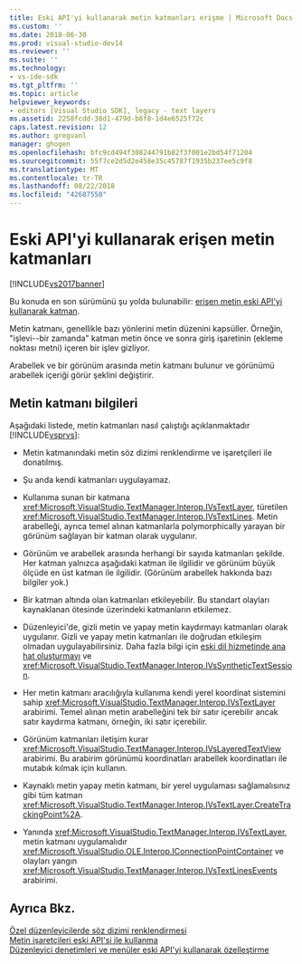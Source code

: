 ```yaml
---
title: Eski API'yi kullanarak metin katmanları erişme | Microsoft Docs
ms.custom: ''
ms.date: 2018-06-30
ms.prod: visual-studio-dev14
ms.reviewer: ''
ms.suite: ''
ms.technology:
- vs-ide-sdk
ms.tgt_pltfrm: ''
ms.topic: article
helpviewer_keywords:
- editors [Visual Studio SDK], legacy - text layers
ms.assetid: 2258fcdd-38d1-479d-b8f8-1d4e6525f72c
caps.latest.revision: 12
ms.author: gregvanl
manager: ghogen
ms.openlocfilehash: bfc9cd494f308244791b82f3f001e2bd54f71204
ms.sourcegitcommit: 55f7ce2d5d2e458e35c45787f1935b237ee5c9f8
ms.translationtype: MT
ms.contentlocale: tr-TR
ms.lasthandoff: 08/22/2018
ms.locfileid: "42687558"
---
```

# <a name="accessing-text-layers-by-using-the-legacy-api"></a>Eski API'yi kullanarak erişen metin katmanları
[!INCLUDE[vs2017banner](../includes/vs2017banner.md)]

Bu konuda en son sürümünü şu yolda bulunabilir: [erişen metin eski API'yi kullanarak katman](https://docs.microsoft.com/visualstudio/extensibility/accessing-text-layers-by-using-the-legacy-api).  
  
Metin katmanı, genellikle bazı yönlerini metin düzenini kapsüller. Örneğin, "işlevi--bir zamanda" katman metin önce ve sonra giriş işaretinin (ekleme noktası metni) içeren bir işlev gizliyor.  
  
 Arabellek ve bir görünüm arasında metin katmanı bulunur ve görünümü arabellek içeriği görür şeklini değiştirir.  
  
## <a name="text-layer-information"></a>Metin katmanı bilgileri  
 Aşağıdaki listede, metin katmanları nasıl çalıştığı açıklanmaktadır [!INCLUDE[vsprvs](../includes/vsprvs-md.md)]:  
  
-   Metin katmanındaki metin söz dizimi renklendirme ve işaretçileri ile donatılmış.  
  
-   Şu anda kendi katmanları uygulayamaz.  
  
-   Kullanıma sunan bir katmana <xref:Microsoft.VisualStudio.TextManager.Interop.IVsTextLayer>, türetilen <xref:Microsoft.VisualStudio.TextManager.Interop.IVsTextLines>. Metin arabelleği, ayrıca temel alınan katmanlarla polymorphically yarayan bir görünüm sağlayan bir katman olarak uygulanır.  
  
-   Görünüm ve arabellek arasında herhangi bir sayıda katmanları şekilde. Her katman yalnızca aşağıdaki katman ile ilgilidir ve görünüm büyük ölçüde en üst katman ile ilgilidir. (Görünüm arabellek hakkında bazı bilgiler yok.)  
  
-   Bir katman altında olan katmanları etkileyebilir. Bu standart olayları kaynaklanan ötesinde üzerindeki katmanların etkilemez.  
  
-   Düzenleyici'de, gizli metin ve yapay metin kaydırmayı katmanları olarak uygulanır. Gizli ve yapay metin katmanları ile doğrudan etkileşim olmadan uygulayabilirsiniz. Daha fazla bilgi için [eski dil hizmetinde ana hat oluşturmayı](../extensibility/internals/outlining-in-a-legacy-language-service.md) ve <xref:Microsoft.VisualStudio.TextManager.Interop.IVsSyntheticTextSession>.  
  
-   Her metin katmanı aracılığıyla kullanıma kendi yerel koordinat sistemini sahip <xref:Microsoft.VisualStudio.TextManager.Interop.IVsTextLayer> arabirimi. Temel alınan metin arabelleğini tek bir satır içerebilir ancak satır kaydırma katmanı, örneğin, iki satır içerebilir.  
  
-   Görünüm katmanları iletişim kurar <xref:Microsoft.VisualStudio.TextManager.Interop.IVsLayeredTextView> arabirimi. Bu arabirim görünümü koordinatları arabellek koordinatları ile mutabık kılmak için kullanın.  
  
-   Kaynaklı metin yapay metin katmanı, bir yerel uygulaması sağlamalısınız gibi tüm katman <xref:Microsoft.VisualStudio.TextManager.Interop.IVsTextLayer.CreateTrackingPoint%2A>.  
  
-   Yanında <xref:Microsoft.VisualStudio.TextManager.Interop.IVsTextLayer>, metin katmanı uygulamalıdır <xref:Microsoft.VisualStudio.OLE.Interop.IConnectionPointContainer> ve olayları yangın <xref:Microsoft.VisualStudio.TextManager.Interop.IVsTextLinesEvents> arabirimi.  
  
## <a name="see-also"></a>Ayrıca Bkz.  
 [Özel düzenleyicilerde söz dizimi renklendirmesi](../extensibility/syntax-coloring-in-custom-editors.md)   
 [Metin işaretçileri eski API'si ile kullanma](../extensibility/using-text-markers-with-the-legacy-api.md)   
 [Düzenleyici denetimleri ve menüler eski API'yi kullanarak özelleştirme](../extensibility/customizing-editor-controls-and-menus-by-using-the-legacy-api.md)

